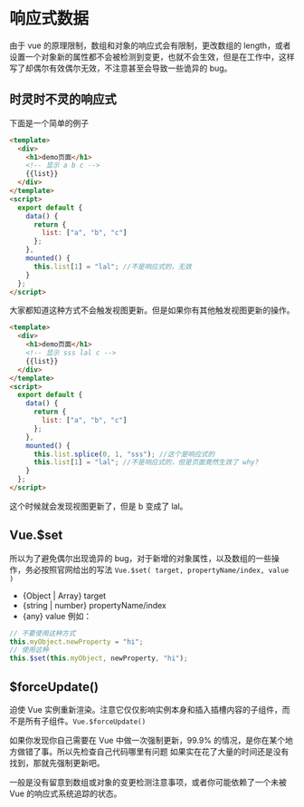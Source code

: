 # 响应式数据

由于 vue 的原理限制，数组和对象的响应式会有限制，更改数组的 length，或者设置一个对象新的属性都不会被检测到变更，也就不会生效，但是在工作中，这样写了却偶尔有效偶尔无效，不注意甚至会导致一些诡异的 bug。

## 时灵时不灵的响应式

下面是一个简单的例子

```html
<template>
  <div>
    <h1>demo页面</h1>
    <!-- 显示 a b c -->
    {{list}}
  </div>
</template>
<script>
  export default {
    data() {
      return {
        list: ["a", "b", "c"]
      };
    },
    mounted() {
      this.list[1] = "lal"; //不是响应式的，无效
    }
  };
</script>
```

大家都知道这种方式不会触发视图更新。但是如果你有其他触发视图更新的操作。

```html
<template>
  <div>
    <h1>demo页面</h1>
    <!-- 显示 sss lal c -->
    {{list}}
  </div>
</template>
<script>
  export default {
    data() {
      return {
        list: ["a", "b", "c"]
      };
    },
    mounted() {
      this.list.splice(0, 1, "sss"); //这个是响应式的
      this.list[1] = "lal"; //不是响应式的，但是页面竟然生效了 why?
    }
  };
</script>
```

这个时候就会发现视图更新了，但是 b 变成了 lal。

## Vue.\$set

所以为了避免偶尔出现诡异的 bug，对于新增的对象属性，以及数组的一些操作，务必按照官网给出的写法
`Vue.$set( target, propertyName/index, value )`

- {Object | Array} target
- {string | number} propertyName/index
- {any} value
  例如：

```js
// 不要使用这种方式
this.myObject.newProperty = "hi";
// 使用这种
this.$set(this.myObject, newProperty, "hi");
```

## \$forceUpdate()

迫使 Vue 实例重新渲染。注意它仅仅影响实例本身和插入插槽内容的子组件，而不是所有子组件。`Vue.$forceUpdate()`

如果你发现你自己需要在 Vue 中做一次强制更新，99.9% 的情况，是你在某个地方做错了事。所以先检查自己代码哪里有问题
如果实在花了大量的时间还是没有找到，那就先强制更新吧。

一般是没有留意到数组或对象的变更检测注意事项，或者你可能依赖了一个未被 Vue 的响应式系统追踪的状态。
